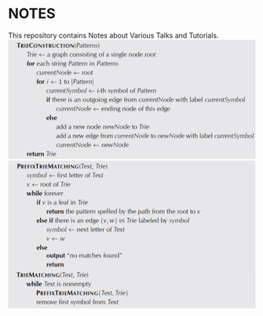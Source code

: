 # NOTES
This repository contains Notes about Various Talks and Tutorials.
![](https://github.com/sriharsha0806/NOTES/blob/master/rGV-7lczEeaX4QpLJOK7gQ_b34a158a0db8886e93d933746c79921f_trie_construction.png)
![](https://github.com/sriharsha0806/NOTES/blob/master/t_JYI1czEeaWRg7WBfqodw_b3ab7fd0f74d1c4858fc043b5506b4ff_trie_matching_full.png)

